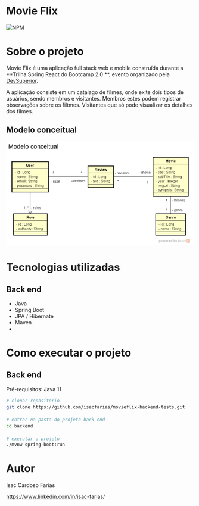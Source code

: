 # Movie Flix 
[![NPM](https://img.shields.io/npm/l/react)](https://github.com/isacfarias/movieflix-backend-tests/blob/main/LICENSE) 

# Sobre o projeto


Movie Flix é uma aplicação full stack web e mobile construída durante a **Trilha Spring React do Bootcamp 2.0 **, evento organizado pela [DevSuperior](https://devsuperior.com "Site da DevSuperior").

A aplicação consiste em um catalago de filmes, onde exite dois tipos de usuários, sendo membros e visitantes.
Membros estes podem registrar observações sobre os filtmes.
Visitantes que só pode visualizar os detalhes dos filmes.

## Modelo conceitual
![Modelo Conceitual](https://github.com/isacfarias/movieflix-backend-tests/blob/main/assets/modelo_conceitual.png)

# Tecnologias utilizadas
## Back end
- Java
- Spring Boot
- JPA / Hibernate
- Maven
- 

# Como executar o projeto

## Back end
Pré-requisitos: Java 11

```bash
# clonar repositório
git clone https://github.com/isacfarias/movieflix-backend-tests.git

# entrar na pasta do projeto back end
cd backend

# executar o projeto
./mvnw spring-boot:run
```


# Autor

Isac Cardoso Farias

https://www.linkedin.com/in/isac-farias/


